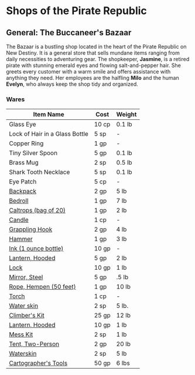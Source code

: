 # Shops of the Pirate Republic

## General: The Buccaneer's Bazaar

The Bazaar is a bustling shop located in the heart of the Pirate Republic on New Destiny. It is a general store that sells mundane items ranging from daily necessities to adventuring gear. The shopkeeper, **Jasmine**, is a retired pirate with stunning emerald eyes and flowing salt-and-pepper hair. She greets every customer with a warm smile and offers assistance with anything they need. Her employees are the halfling **Milo** and the human **Evelyn**, who always keep the shop tidy and organized.

### Wares

| Item Name                                                                         | Cost  | Weight |
| --------------------------------------------------------------------------------- | ----- | ------ |
| Glass Eye | 10 cp | 0.1 lb |
| Lock of Hair in a Glass Bottle | 5 sp | - |
| Copper Ring | 1 gp | - |
| Tiny Silver Spoon | 5 gp | 0.1 lb |
| Brass Mug | 2 sp | 0.5 lb |                                                                                                                                                |       |        |
| Shark Tooth Necklace                                                              | 5 sp  | 0.1 lb |
| Eye Patch                                                                         | 5 cp  | -      |
| [Backpack](https://www.dndbeyond.com/equipment/backpack)                          | 2 gp  | 5 lb   |
| [Bedroll](https://www.dndbeyond.com/equipment/bedroll)                            | 1 gp  | 7 lb   |
| [Caltrops (bag of 20)](https://www.dndbeyond.com/equipment/caltrops-bag-of-20)              | 1 gp  | 2 lb   |
| [Candle](https://www.dndbeyond.com/equipment/candle)                              | 1 cp  | -      |
| [Grappling Hook](https://www.dndbeyond.com/equipment/grappling-hook)              | 2 gp  | 4 lb   |
| [Hammer](https://www.dndbeyond.com/equipment/hammer)                              | 1 gp  | 3 lb   |
| [Ink (1 ounce bottle)](https://www.dndbeyond.com/equipment/ink)                   | 10 gp | -      |
| [Lantern, Hooded](https://www.dndbeyond.com/equipment/lantern-hooded)             | 5 gp  | 2 lb   |
| [Lock](https://www.dndbeyond.com/equipment/lock)                                  | 10 gp | 1 lb   |
| [Mirror, Steel](https://www.dndbeyond.com/equipment/mirror-steel)                 | 5 gp  | .5 lb  |
| [Rope, Hempen (50 feet)](https://www.dndbeyond.com/equipment/rope-hempen-50-feet) | 1 gp  | 10 lb  |
| [Torch](https://www.dndbeyond.com/equipment/torch)                                | 1 cp  | -      |
| [Water skin](https://www.dndbeyond.com/equipment/waterskin)                       | 2 sp  | 5 lb.  |
| [Climber's Kit](https://www.dndbeyond.com/equipment/climbers-kit) | 25 gp | 12 lb |
| [Lantern, Hooded](https://www.dndbeyond.com/equipment/lantern-hooded)| 10 gp | 1 lb |
| [Mess Kit](https://www.dndbeyond.com/equipment/mess-kit) | 2 sp | 1 lb |
| [Tent, Two-Person](https://www.dndbeyond.com/equipment/tent-two-person) | 2 gp | 20 lb |
| [Waterskin](https://www.dndbeyond.com/equipment/waterskin) | 2 sp | 5 lb |
| [Cartographer's Tools](https://www.dndbeyond.com/equipment/cartographers-tools)|50 gp|6 lbs|
